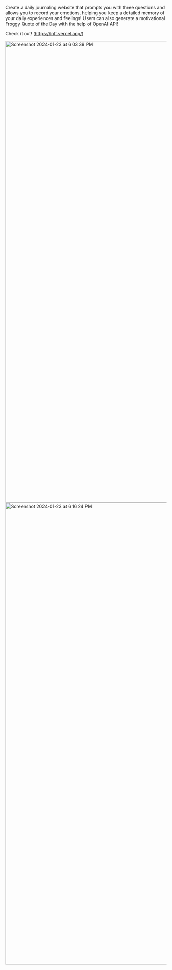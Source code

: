 Create a daily journaling website that prompts you with three questions and allows you to record your emotions, helping you keep a detailed memory of your daily experiences and feelings! Users can also generate a motivational Froggy Quote of the Day with the help of OpenAI API!

Check it out! (https://lnft.vercel.app/)

<img width="1440" alt="Screenshot 2024-01-23 at 6 03 39 PM" src="https://github.com/hyt152004/Sustainify/assets/111398735/f7655328-f0e1-4ee9-bf5c-1a02882d7233">

<img width="1440" alt="Screenshot 2024-01-23 at 6 16 24 PM" src="https://github.com/hyt152004/Sustainify/assets/111398735/2b89593f-889c-4de9-9d52-bdc87a3a5fcd">
